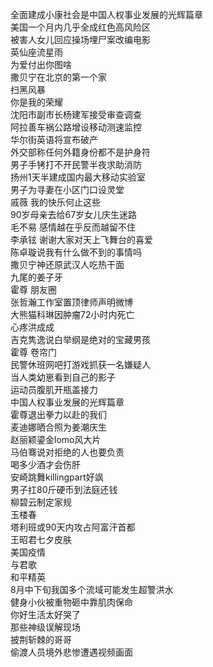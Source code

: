 全面建成小康社会是中国人权事业发展的光辉篇章  
美国一个月内几乎全成红色高风险区  
被害人女儿回应操场埋尸案改编电影  
英仙座流星雨  
为爱付出你图啥  
撒贝宁在北京的第一个家  
扫黑风暴  
你是我的荣耀  
沈阳市副市长杨建军接受审查调查  
阿拉善车祸公路增设移动测速监控  
华尔街英语将宣布破产  
外交部称任何外籍身份都不是护身符  
男子手铐打不开民警半夜求助消防  
扬州1天半建成国内最大移动实验室  
男子为寻妻在小区门口设灵堂  
戚薇 我的快乐何止这些  
90岁母亲去给67岁女儿庆生迷路  
毛不易 感情越在乎反而越留不住  
李承铉 谢谢大家对天上飞舞台的喜爱  
陈卓璇说我有什么做不到的事情吗  
撒贝宁神还原武汉人吃热干面  
九尾的姜子牙  
霍尊 朋友圈  
张哲瀚工作室置顶律师声明微博  
大熊猫科琳因肿瘤72小时内死亡  
心疼洪成成  
吉克隽逸说白举纲是绝对的宝藏男孩  
霍尊 卷帘门  
民警休班网吧打游戏抓获一名嫌疑人  
当人类幼崽看到自己的影子  
运动员腹肌开瓶盖接力  
中国人权事业发展的光辉篇章  
霍尊退出拳力以赴的我们  
麦迪娜晒合照为姜潮庆生  
赵丽颖鎏金lomo风大片  
马伯骞说对拒绝的人也要负责  
喝多少酒才会伤肝  
安崎跳舞killingpart好飒  
男子扛80斤硬币到法庭还钱  
柳碧云制定家规  
玉楼春  
塔利班或90天内攻占阿富汗首都  
王昭君七夕皮肤  
美国疫情  
与君歌  
和平精英  
8月中下旬我国多个流域可能发生超警洪水  
健身小伙被重物砸中靠肌肉保命  
你好生活太好哭了  
那些神级误解现场  
披荆斩棘的哥哥  
偷渡人员境外悲惨遭遇视频画面  

